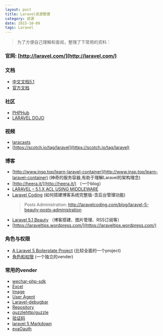 ```yaml
---
layout: post
title: Laravel资源整理
category: 资源
date: 2015-10-09
tags: Laravel
---
```


> 为了方便自己理解和查阅，整理了下常用的资料：



### 官网: [http://laravel.com/](http://laravel.com/)

### 文档

* [中文文档5.1](http://laravel-china.org/docs/5.1)
* [官方文档](http://laravel.com/docs/5.1)

### 社区

* [PHPHub](https://phphub.org/)
* [LARAVEL DOJO](http://www.laravel-dojo.com/)

### 视频

* [laracasts](https://laracasts.com)
* [https://scotch.io/tag/laravel](https://scotch.io/tag/laravel)

### 博客

* [http://www.insp.top/learn-laravel-container](http://www.insp.top/learn-laravel-container) (神奇的服务容器,有助于理解Laravel的架构理念)
* [http://heera.it/](http://heera.it/) （一个blog）
* [LARAVEL – 5.1.X ACL USING MIDDLEWARE](http://heera.it/laravel-5-1-x-acl-middleware)
* [Laravel Coding](http://laravelcoding.com/blog) (如何搭建博客系统完整版-含后台管理功能)
  > Posts Administration: http://laravelcoding.com/blog/laravel-5-beauty-posts-administration
* [Laravel 5.1 Beauty](https://leanpub.com/l5-beauty/read) （博客搭建、图片管理、RSS订阅等）
* [https://laraveltips.wordpress.com/](https://laraveltips.wordpress.com/)

### 角色与权限

* [A Laravel 5 Boilerplate Project](https://github.com/rappasoft/laravel-5-boilerplate) (比较全面的一个project)
* [角色和权限](https://github.com/romanbican/roles) (一个独立的vender)


### 常用的vender

* [wechar-php-sdk](https://github.com/overtrue/wechat)
* [Excel](https://github.com/Maatwebsite/Laravel-Excel)
* [Image](https://github.com/Intervention/image/)
* [User Agent](https://github.com/jenssegers/laravel-agent)
* [Laravel-debugbar](https://github.com/barryvdh/laravel-debugbar)
* [Repository](https://github.com/Bosnadev/Repositories)
* [guzzlehttp/guzzle](https://packagist.org/packages/guzzlehttp/guzzle)
* [验证码](https://github.com/mewebstudio/captcha)
* [laravel 5 Markdown](https://github.com/yccphp/laravel-5-markdown-editor)
* [evaOauth](http://avnpc.com/pages/evaoauth)

